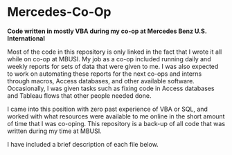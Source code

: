 # Mercedes-Co-Op
<b>Code written in mostly VBA during my co-op at Mercedes Benz U.S. International</b>

Most of the code in this repository is only linked in the fact that I wrote it all while on co-op at MBUSI. My job as a co-op 
included running daily and weekly reports for sets of data that were given to me. I was also expected to work on automating these
reports for the next co-ops and interns through macros, Access databases, and other available software. Occasionally, I was given 
tasks such as fixing code in Access databases and Tableau flows that other people needed done.

I came into this position with zero past experience of VBA or SQL, and worked with what resources were available to me online in the 
short amount of time that I was co-oping. This repository is a back-up of all code that was written during my time at MBUSI.

I have included a brief description of each file below. 

